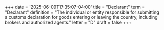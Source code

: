+++
date = '2025-06-09T17:35:07-04:00'
title = "Declarant"
term = "Declarant"
definition = "The individual or entity responsible for submitting a customs declaration for goods entering or leaving the country, including brokers and authorized agents."
letter = "D"
draft = false
+++

